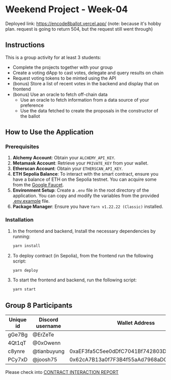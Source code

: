 # Weekend Project - Week-04

Deployed link: https://encode8ballot.vercel.app/ (note: because it's hobby plan. request is going to return 504, but the request still went through)

## Instructions

This is a group activity for at least 3 students:

- Complete the projects together with your group
- Create a voting dApp to cast votes, delegate and query results on chain
- Request voting tokens to be minted using the API
- (bonus) Store a list of recent votes in the backend and display that on frontend
- (bonus) Use an oracle to fetch off-chain data
  - Use an oracle to fetch information from a data source of your preference
  - Use the data fetched to create the proposals in the constructor of the ballot

## How to Use the Application

### Prerequisites

1. **Alchemy Account**: Obtain your `ALCHEMY_API_KEY`.
2. **Metamask Account**: Retrieve your `PRIVATE_KEY` from your wallet.
3. **Etherscan Account**: Obtain your `ETHERSCAN_API_KEY`.
4. **ETH Sepolia Balance**: To interact with the smart contract, ensure you have a balance of ETH on the Sepolia testnet. You can acquire some from the [Google Faucet](https://cloud.google.com/application/web3/faucet/ethereum/sepolia).
5. **Environment Setup**: Create a `.env` file in the root directory of the application. You can copy and modify the variables from the provided [.env.example](.env.example) file.
6. **Package Manager**: Ensure you have `Yarn v1.22.22 (Classic)` installed.

### Installation

1. In the frontend and backend, Install the necessary dependencies by running:

   ```bash
   yarn install
   ```

2. To deploy contract (in Sepolia), from the frontend run the following script:

   ```bash
   yarn deploy
   ```

3. To start the frontend and backend, run the following script:

   ```bash
   yarn start
   ```

## Group 8 Participants

| Unique id | Discord username | Wallet Address                             |
| --------- | ---------------- | ------------------------------------------ |
| gGe7Bg    | @ErZeTe          |                                            |
| 4Qt1qT    | @0xOwenn         |                                            |
| c8ynre    | @tianbuyung      | 0xaEF3fa5C5ee0dDfC7041Bf742803D246ddf4DF6E |
| PCy7xD    | @joosh75         | 0x62cA7B13a0f7F3B4f55aAd7968aD0a78ea2d625C |		


Please check into [CONTRACT INTERACTION REPORT](/interaction.md)
